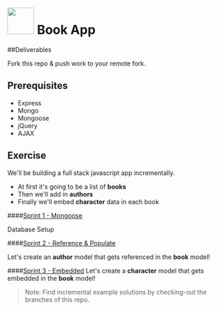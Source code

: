 # <img src="https://cloud.githubusercontent.com/assets/7833470/10423298/ea833a68-7079-11e5-84f8-0a925ab96893.png" width="60"> Book App

##Deliverables

Fork this repo & push work to your remote fork.

## Prerequisites

* Express
* Mongo
* Mongoose
* jQuery
* AJAX

## Exercise

We'll be building a full stack javascript app incrementally.

* At first it's going to be a list of **books**
* Then we'll add in **authors**
* Finally we'll embed **character** data in each book

####[Sprint 1 - Mongoose](docs/sprint1.md)

Database Setup

####[Sprint 2 - Reference & Populate](docs/sprint2.md)

Let's create an **author** model that gets referenced in the **book** model!

####[Sprint 3 - Embedded](docs/sprint3.md)
Let's create a **character** model that gets embedded in the **book** model!

>Note: Find incremental example solutions by checking-out the branches of this repo.
